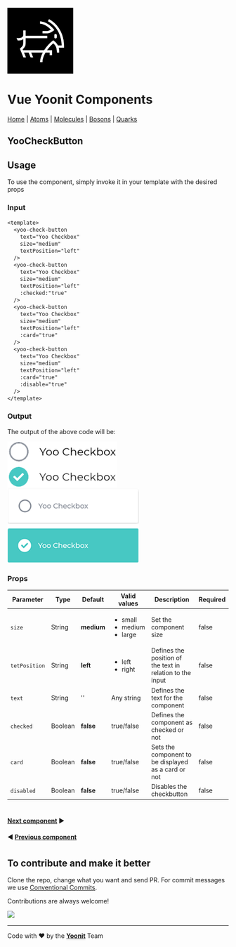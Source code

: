 [<img src="../../../assets/yoonit-icon.jpg" width="150">](https://github.com/Yoonit-Labs/vue-yoonit-components)

# Vue Yoonit Components

[Home](https://github.com/Yoonit-Labs/vue-yoonit-components) | [Atoms](https://github.com/Yoonit-Labs/vue-yoonit-components/blob/feature/readme/README.md#atoms) | [Molecules](https://github.com/Yoonit-Labs/vue-yoonit-components/blob/feature/readme/README.md#molecules) | [Bosons](https://github.com/Yoonit-Labs/vue-yoonit-components/blob/feature/readme/README.md#bosons) | [Quarks](https://github.com/Yoonit-Labs/vue-yoonit-components/blob/feature/readme/README.md#quarks)

## YooCheckButton

## Usage

To use the component, simply invoke it in your template with the desired props

### Input
```vue
<template>
  <yoo-check-button
    text="Yoo Checkbox"
    size="medium"
    textPosition="left" 
  />
  <yoo-check-button
    text="Yoo Checkbox"
    size="medium"
    textPosition="left" 
    :checked:"true"
  />
  <yoo-check-button
    text="Yoo Checkbox"
    size="medium"
    textPosition="left"
    :card="true"
  />
  <yoo-check-button
    text="Yoo Checkbox"
    size="medium"
    textPosition="left"
    :card="true"
    :disable="true"
  />
</template>
```
### Output

The output of the above code will be:

<img src="../../../../public/readme-img/checkbox.png" alt="Example for checkbox" width="250">
<img src="../../../../public/readme-img/checkbox-card.png" alt="Example for Card" width="300">

### Props

| Parameter     | Type    | Default     | Valid values                                            | Description                                   | Required
|---------------|---------|-------------|---------------------------------------------------------|-----------------------------------------------|---------
| `size`        | String  | **medium** | <ul><li>small</li><li>medium</li><li>large</li><ul>     | Set the component size                        | false
| `tetPosition` | String  | **left** | <ul><li>left</li><li>right</li><ul>                     | Defines the position of the text in relation to the input | false
| `text`        | String  | ''          | Any string                                              | Defines the text for the component            | false
| `checked`     | Boolean | **false**   | true/false                                              | Defines the component as checked or not       | false
| `card`        | Boolean | **false**   | true/false                                              | Sets the component to be displayed as a card or not | false
| `disabled`    | Boolean | **false**   | true/false                                              | Disables the checkbutton                      | false

#

 #### [**Next component**](../Icon/README.md) :arrow_forward:

 #### :arrow_backward: [**Previous component**](../Button/README.md)
#
## To contribute and make it better

Clone the repo, change what you want and send PR.
For commit messages we use <a href="https://www.conventionalcommits.org/">Conventional Commits</a>.

Contributions are always welcome!

<a href="https://github.com/Yoonit-Labs/vue-yoonit-components/graphs/contributors">
  <img src="https://contrib.rocks/image?repo=Yoonit-Labs/vue-yoonit-components" />
</a>
  
---  

Code with ❤ by the [**Yoonit**](https://yoonit.dev/) Team
